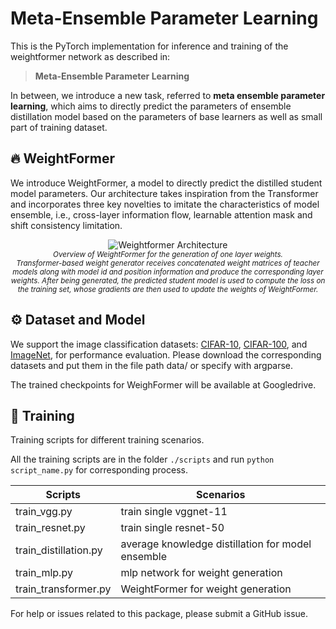 # Meta-Ensemble Parameter Learning

This is the PyTorch implementation for inference and training of the weightformer network as described in: 
> **Meta-Ensemble Parameter Learning** 

In between, we introduce a new task, referred to **meta ensemble parameter learning**, which aims to directly predict the parameters of ensemble distillation model based on the parameters of base learners as well as small part of training dataset.  



## 🔥  WeightFormer

We introduce WeightFormer, a model to directly predict the distilled student model parameters. Our architecture takes inspiration from the Transformer and incorporates three key novelties to imitate the characteristics of model ensemble, i.e., cross-layer information flow, learnable attention mask and shift consistency limitation. 

<p align="center">
     <img src="https://github.com/feizc/Meta-Ensemble/blob/main/images/frame_weightformer.jpg" alt="Weightformer Architecture">
     <br/>
     <sub><em>
      Overview of WeightFormer for the generation of one layer weights. <br/> 
      Transformer-based weight generator receives concatenated weight matrices of teacher models along with model id and position information and produce the corresponding layer weights. After being generated, the predicted student model is used to compute the loss on the training set, whose gradients are then used to update the weights of WeightFormer. 
    </em></sub>
</p>



## ⚙  Dataset and Model

We support the image classification datasets: [CIFAR-10](https://www.cs.toronto.edu/~kriz/cifar-10-python.tar.gz), [CIFAR-100](https://www.cs.toronto.edu/~kriz/cifar-100-python.tar.gz), and [ImageNet](http://image-net.org), for performance evaluation. Please download the corresponding datasets and put them in the file path data/ or specify with argparse.  

The trained checkpoints for WeighFormer will be available at Googledrive. 




## 🙌 Training 

Training scripts for different training scenarios. 

All the training scripts are in the folder `./scripts` and run `python script_name.py` for corresponding process. 

| Scripts      | Scenarios |
|--------------|-----------|
| train_vgg.py |  train single vggnet-11  | 
| train_resnet.py | train single resnet-50 | 
| train_distillation.py | average knowledge distillation for model ensemble |
| train_mlp.py | mlp network for weight generation | 
| train_transformer.py | WeightFormer for weight generation | 



For help or issues related to this package, please submit a GitHub issue. 


